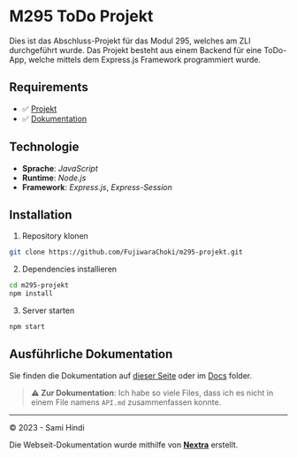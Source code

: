 # M295 ToDo Projekt

Dies ist das Abschluss-Projekt für das Modul 295, welches am ZLI durchgeführt wurde.
Das Projekt besteht aus einem Backend für eine ToDo-App, welche mittels dem Express.js
Framework programmiert wurde.

## Requirements

- ✅ [Projekt](https://github.com/FujiwaraChoki/m295-233131)
- ✅ [Dokumentation](https://m295.samihindi.com)

## Technologie

- **Sprache**: *JavaScript*
- **Runtime**: *Node.js*
- **Framework**: *Express.js*, *Express-Session*

## Installation

1. Repository klonen
```bash
git clone https://github.com/FujiwaraChoki/m295-projekt.git
```
2. Dependencies installieren
```bash
cd m295-projekt
npm install
```
3. Server starten
```bash
npm start
```

## Ausführliche Dokumentation

Sie finden die Dokumentation auf [dieser Seite](https://m295.samihindi.com) oder im [Docs](docs/) folder.

> **⚠️ Zur Dokumentation**: Ich habe so viele Files, dass ich es nicht in einem File namens `API.md` zusammenfassen konnte.

----
© 2023 - Sami Hindi

Die Webseit-Dokumentation wurde mithilfe von **[Nextra](https://nextra.site)** erstellt.